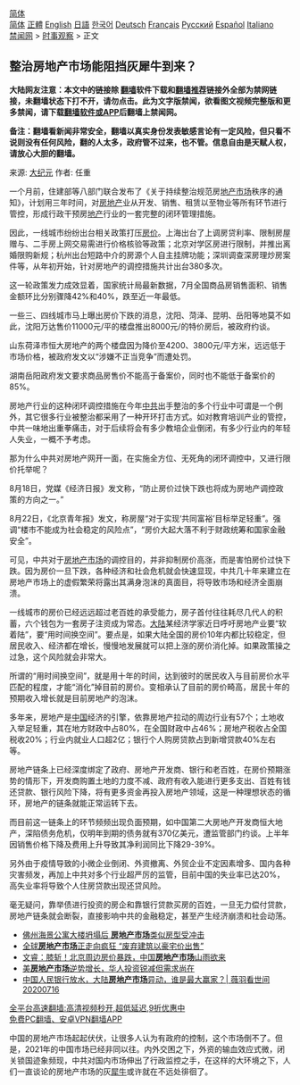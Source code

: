  <!-- 面包屑导航 --> <div class="breadcrumb"><!-- GTranslate: https://gtranslate.io/ -->  <div class="switcher notranslate">  <div class="selected">  <a href="#" onclick="return false;"> 简体</a>  </div>  <div class="option">  <a href="https://www.bannedbook.org" onclick="doGTranslate('zh-CN|zh-CN');jQuery('div.switcher div.selected a').html(jQuery(this).html());return false;" title="简体中文" class="nturl selected"> 简体</a>  <a href="https://www.bannedbook.org/zh-tw/" onclick="doGTranslate('zh-CN|zh-TW');jQuery('div.switcher div.selected a').html(jQuery(this).html());return false;" title="繁體中文" class="nturl"> 正體</a>  <a href="https://www.bannedbook.org/en/" onclick="doGTranslate('zh-CN|en');jQuery('div.switcher div.selected a').html(jQuery(this).html());return false;" title="English" class="nturl"> English</a>  <a href="https://www.bannedbook.org/ja/" onclick="doGTranslate('zh-CN|ja');jQuery('div.switcher div.selected a').html(jQuery(this).html());return false;" title="日本語" class="nturl"> 日語</a>  <a href="https://www.bannedbook.org/ko/" onclick="doGTranslate('zh-CN|ko');jQuery('div.switcher div.selected a').html(jQuery(this).html());return false;" title="한국어" class="nturl"> 한국어</a>  <a href="https://www.bannedbook.org/de/" onclick="doGTranslate('zh-CN|de');jQuery('div.switcher div.selected a').html(jQuery(this).html());return false;" title="Deutsch" class="nturl"> Deutsch</a>  <a href="https://www.bannedbook.org/fr/" onclick="doGTranslate('zh-CN|fr');jQuery('div.switcher div.selected a').html(jQuery(this).html());return false;" title="Français" class="nturl"> Français</a>  <a href="https://www.bannedbook.org/ru/" onclick="doGTranslate('zh-CN|ru');jQuery('div.switcher div.selected a').html(jQuery(this).html());return false;" title="Русский" class="nturl"> Русский</a>  <a href="https://www.bannedbook.org/es/" onclick="doGTranslate('zh-CN|es');jQuery('div.switcher div.selected a').html(jQuery(this).html());return false;" title="Español" class="nturl"> Español</a>  <a href="https://www.bannedbook.org/it/" onclick="doGTranslate('zh-CN|it');jQuery('div.switcher div.selected a').html(jQuery(this).html());return false;" title="Italiano" class="nturl"> Italiano</a>  </div>  </div>      <div class='breadcrumb-sub'><!-- Breadcrumb NavXT 6.3.0 --> <a href="https://www.bannedbook.org/" class="home">禁闻网</a> &gt; <a href="https://www.bannedbook.org/bnews/ssgc/" class="category">时事观察</a> &gt; 正文</div></div><h2>整治房地产市场能阻挡灰犀牛到来？</h2> <p class="notice"><b>大陆网友注意：本文中的链接除 <a href="https://github.com/bannedbook/fanqiang" >翻墙</a>软件下载和<a href="https://github.com/killgcd/justmysocks/blob/master/README.md">翻墙推荐</a>链接外全部为禁网链接，未翻墙状态下打不开，请勿点击。此为文字版禁闻，欲看图文视频完整版和更多禁闻，请下载<a href="https://github.com/bannedbook/fanqiang">翻墙软件或APP</a>后翻墙上禁闻网。</p><p>备注：翻墙看新闻非常安全，翻墙以真实身份发表敏感言论有一定风险，但只看不说则没有任何风险，翻的人太多，政府管不过来，也不管。信息自由是天赋人权，请放心大胆的翻墙。</b></p>  <div class="entry"> <p>来源:&nbsp;<span class='wp_keywordlink_affiliate'><a href="http://www.epochtimes.com/" title="大纪元" target="_blank">大纪元</a></span>                            作者:&nbsp;任重                                                 </p> <p>一个月前，住建部等八部门联合发布了《关于持续整治规范房<a href="https://www.bannedbook.org/bnews/tag/%E5%9C%B0%E4%BA%A7%E5%B8%82%E5%9C%BA/" class="st_tag internal_tag" rel="tag" title="标签 地产市场 下的日志">地产市场</a>秩序的通知》，计划用三年时间，对<a href="https://www.bannedbook.org/bnews/tag/%e6%88%bf%e5%9c%b0%e4%ba%a7/" class="st_tag internal_tag" rel="tag" title="标签 房地产 下的日志">房地产</a>业从开发、销售、租赁以至物业等所有环节进行管控，形成行政干预房<a href="https://www.bannedbook.org/bnews/tag/%e5%9c%b0%e4%ba%a7/" class="st_tag internal_tag" rel="tag" title="标签 地产 下的日志">地产</a>行业的一套完整的闭环管理措施。</p> <p>因此，一线城市纷纷出台相关政策打压<a href="https://www.bannedbook.org/bnews/tag/%E6%88%BF%E4%BB%B7/" class="st_tag internal_tag" rel="tag" title="标签 房价 下的日志">房价</a>。上海出台了上调房贷利率、限制房屋赠与、二手房上网交易需进行价格核验等政策；北京对学区房进行限制，并推出离婚限购新规；杭州出台短路中介的房源个人自主挂牌功能；深圳调查深房理炒房案件等，从年初开始，针对房地产的调控措施共计出台380多次。</p> <p>这一轮政策发力成效显着，国家统计局最新数据，7月全国商品房销售面积、销售金额环比分别骤降42%和40%，跌至近一年最低。</p> <p>一些三、四线城市马上曝出房价下跌的消息，沈阳、菏泽、昆明、岳阳等地莫不如此，沈阳万达售价11000元/平的楼盘推出8000元/的特价房后，被政府约谈。</p>  <p>山东荷泽市恒大房地产的两个楼盘因为降价至4200、3800元/平方米，远远低于市场价格，被政府发文以“涉嫌不正当竞争”而遭处罚。</p> <p>湖南岳阳政府发文要求商品房售价不能高于备案价，同时也不能低于备案价的85%。</p> <p>房地产行业的这种闭环调控措施在今年<a href="https://www.bannedbook.org/bnews/tag/%e4%b8%ad%e5%85%b1/" class="st_tag internal_tag" rel="tag" title="标签 中共 下的日志">中共</a>出手整治的多个行业中可谓是一个例外，其它很多行业被整治都采用了一种开环打击方式。如对教育培训产业的管控，中共一味地出重拳痛击，对于后续将会有多少教培企业倒闭，有多少行业内的年轻人失业，一概不予考虑。</p> <p>那为什么中共对房地产网开一面，在实施全方位、无死角的闭环调控中，又进行限价托举呢？</p> <p>8月18日，党媒《经济日报》发文称，“防止房价过快下跌也将成为房地产调控政策的方向之一。”</p>  <p>8月22日，《北京青年报》发文，称房屋“对于实现‘共同富裕’目标举足轻重”。强调“楼市不能成为社会稳定的风险点”，“房价大起大落不利于财政统筹和国家金融安全”。</p> <p>可见，中共对于<a href="https://www.bannedbook.org/bnews/tag/%E6%88%BF%E5%9C%B0%E4%BA%A7%E5%B8%82%E5%9C%BA/" class="st_tag internal_tag" rel="tag" title="标签 房地产市场 下的日志">房地产市场</a>的调控目的，并非抑制房价高涨，而是害怕房价过快下跌。因为房价一旦下跌，各种经济和社会危机就会快速显现，中共几十年来建立在房地产市场上的虚假繁荣将露出其满身泡沫的真面目，将导致市场和经济全面崩溃。</p> <p>一线城市的房价已经远远超过老百姓的承受能力，房子首付往往耗尽几代人的积蓄，六个钱包为一套房子注资成为常态。<span class='wp_keywordlink_affiliate'><a href="https://www.bannedbook.org/" title="大陆" target="_blank">大陆</a></span>某经济学家近日呼吁房地产业要“软着陆”，要“用时间换空间”。要点是，如果大陆全国的房价10年内都比较稳定，但居民收入、经济都在增长，慢慢地发展就可以把上涨的房价消化掉。如果政策操之过急，这个风险就会非常大。</p> <p>所谓的“用时间换空间”，就是用十年的时间，达到彼时的居民收入与目前房价水平匹配的程度，才能“消化”掉目前的房价。变相承认了目前的房价畸高，居民十年的预期收入增长就是目前房地产的泡沫。</p> <p>多年来，房地产是<span class='wp_keywordlink_affiliate'><a href="https://www.bannedbook.org/" title="中国" target="_blank">中国</a></span>经济的引擎，依靠房地产拉动的周边行业有57个；土地收入举足轻重，其在地方财政中占80%，在全国财政中占46%；房地产税收占全国税收20%；行业内就业人口超2亿；银行个人购房贷款占到新增贷款40%左右等。</p>  <p>房地产链条上已经深度绑定了政府、房地产开发商、银行和老百姓，在房价预期涨势的情形下，开发商购置土地的力度不减、政府有收入能进行更多支出、百姓有钱还贷款、银行风险下降，将有更多资金再投入房地产领域，这是一种理想状态的循环，房地产的链条就能正常运转下去。</p> <p>而目前这一链条上的环节频频出现负面预期，如中国第二大房地产开发商恒大地产，深陷债务危机，仅明年到期的债务就有370亿美元，遭监管部门约谈。上半年因销售价格下降及费用上升导致其净利润同比下降29-39%。</p> <p>另外由于疫情导致的小微企业倒闭、外资撤离、外贸企业不定因素增多、国内各种灾害频发，再加上中共对多个行业超严厉的监管，目前中国的失业率已达20%，高失业率将导致个人住房贷款出现还贷风险。</p> <p>毫无疑问，靠举债进行投资的房企和靠银行贷款买房的百姓，一旦无力偿付贷款，房地产链条就会断裂，直接影响中共的金融稳定，甚至产生经济崩溃和社会动荡。</p> <ul class='op-related-articles' title='相关阅读'> <li><a href='https://www.bannedbook.org/bnews/cnnews/20210707/1581846.html' target='_blank'>佛州海景公寓大楼坍塌后 <b>房地产市场</b>类似房型受冲击</a></li> <li><a href='https://www.bannedbook.org/bnews/cnnews/20210702/1578687.html' target='_blank'>全球<b>房地产市场</b>正走向疯狂 “废弃建筑以豪宅价出售”</a></li> <li><a href='https://www.bannedbook.org/bnews/bannedvideo/20210405/1519960.html' target='_blank'>文睿：膝斩！北京周边房价暴跌，中国<b>房地产市场</b>山雨欲来</a></li> <li><a href='https://www.bannedbook.org/bnews/worldnews/usa/20201023/1418592.html' target='_blank'>美<b>房地产市场</b>逆势增长，华人投资锐减但需求尚在</a></li> <li><a href='https://www.bannedbook.org/bnews/bannedvideo/20200716/1373105.html' target='_blank'>中国人民银行放水，大陆<b>房地产市场</b>异动，谁是最大赢家？| 薇羽看世间 20200716</a></li> </ul> <p class="texttj"> <a href="https://github.com/bannedbook/fanqiang/wiki/V2ray%E6%9C%BA%E5%9C%BA" target="_blank">全平台高速翻墙:高清视频秒开,超低延迟,9折优惠中</a><br/> <a href="https://github.com/bannedbook/fanqiang/wiki/%E7%A6%81%E9%97%BB%E7%BD%91%E5%AE%89%E5%8D%93%E7%BF%BB%E5%A2%99%E6%96%B0%E9%97%BBAPP" target="_blank">免费PC翻墙、安卓VPN翻墙APP</a></p> <p>中国的房地产市场起起伏伏，让很多人认为有政府的控制，这个市场倒不了。但是，2021年的中国市场已经非同以往。内外交困之下，外资的输血效应式微，闭关锁国迹象频现，中共对国内市场伸出了行政监控之手，在这样的大环境之下，人们一直谈论的房地产市场的灰<a href="https://www.bannedbook.org/bnews/tag/%E7%8A%80%E7%89%9B/" class="st_tag internal_tag" rel="tag" title="标签 犀牛 下的日志">犀牛</a>或许就在不远处徘徊了。</p><a name='sharetosocial'></a>  <div style="margin-bottom:5px;padding-bottom:5px;clear:both"> <div id="archive-pix-1" class="banner-ads"> <!-- AuctionX Display platform tag START --> <div id="26318x728x90x621x_ADSLOT2" clicktrack="%%CLICK_URL_ESC%%"></div> <!-- AuctionX Display platform tag END --> </div> <div id="archive-pix-2" class="banner-ads"> <!-- AuctionX Display platform tag START --> <div id="26315x300x250x621x_ADSLOT2" clicktrack="%%CLICK_URL_ESC%%"></div> <!-- AuctionX Display platform tag END --> </div> </div>  <div id="archive-pix-1" class="banner-ads"> <!-- AuctionX Display platform tag START --> <div id="26318x728x90x621x_ADSLOT3" clicktrack="%%CLICK_URL_ESC%%"></div> <!-- AuctionX Display platform tag END --> </div> </div><!--END ENTRY--> 